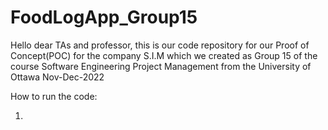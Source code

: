 # FoodLogApp_Group15
Hello dear TAs and professor, this is our code repository for our Proof of Concept(POC) for the company S.I.M which we created as Group 15 of the course Software Engineering Project Management from the University of Ottawa Nov-Dec-2022

How to run the code:

1. 
